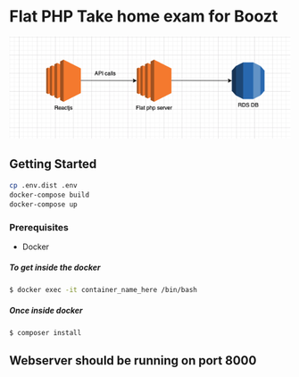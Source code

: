 # Flat PHP Take home exam for Boozt
![image](diagram.png)

## Getting Started

```sh
cp .env.dist .env
docker-compose build
docker-compose up
```

### Prerequisites

* Docker

##### To get inside the docker
```bash
$ docker exec -it container_name_here /bin/bash
```


##### Once inside docker

```bash
$ composer install
```

## Webserver should be running on port 8000

